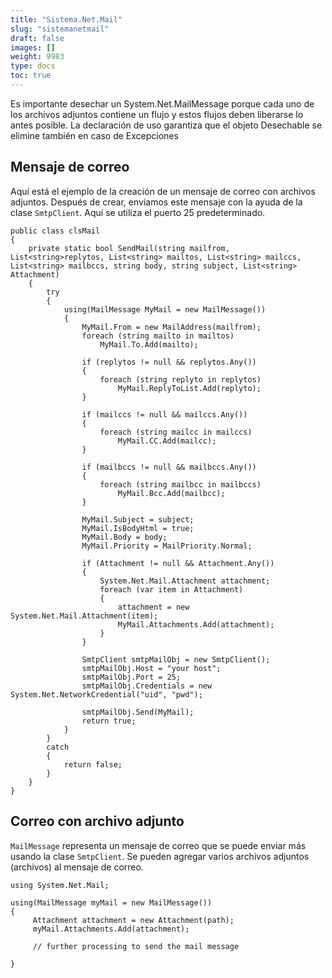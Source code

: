 ```yaml
---
title: "Sistema.Net.Mail"
slug: "sistemanetmail"
draft: false
images: []
weight: 9983
type: docs
toc: true
---
```


Es importante desechar un System.Net.MailMessage porque cada uno de los archivos adjuntos contiene un flujo y estos flujos deben liberarse lo antes posible. La declaración de uso garantiza que el objeto Desechable se elimine también en caso de Excepciones

## Mensaje de correo
Aquí está el ejemplo de la creación de un mensaje de correo con archivos adjuntos. Después de crear, enviamos este mensaje con la ayuda de la clase `SmtpClient`. Aquí se utiliza el puerto 25 predeterminado.

    public class clsMail
    {
        private static bool SendMail(string mailfrom, List<string>replytos, List<string> mailtos, List<string> mailccs, List<string> mailbccs, string body, string subject, List<string> Attachment)
        {
            try
            {
                using(MailMessage MyMail = new MailMessage())
                {
                    MyMail.From = new MailAddress(mailfrom);
                    foreach (string mailto in mailtos)
                        MyMail.To.Add(mailto);

                    if (replytos != null && replytos.Any())
                    {
                        foreach (string replyto in replytos)
                            MyMail.ReplyToList.Add(replyto);
                    }

                    if (mailccs != null && mailccs.Any())
                    {
                        foreach (string mailcc in mailccs)
                            MyMail.CC.Add(mailcc);
                    }

                    if (mailbccs != null && mailbccs.Any())
                    {
                        foreach (string mailbcc in mailbccs)
                            MyMail.Bcc.Add(mailbcc);
                    }                         

                    MyMail.Subject = subject;
                    MyMail.IsBodyHtml = true;
                    MyMail.Body = body;
                    MyMail.Priority = MailPriority.Normal;

                    if (Attachment != null && Attachment.Any())
                    {
                        System.Net.Mail.Attachment attachment;
                        foreach (var item in Attachment)
                        {
                            attachment = new System.Net.Mail.Attachment(item);
                            MyMail.Attachments.Add(attachment);
                        }
                    }

                    SmtpClient smtpMailObj = new SmtpClient();
                    smtpMailObj.Host = "your host";
                    smtpMailObj.Port = 25;
                    smtpMailObj.Credentials = new System.Net.NetworkCredential("uid", "pwd");

                    smtpMailObj.Send(MyMail);
                    return true;
                }
            }
            catch
            {
                return false;
            }
        }
    }


## Correo con archivo adjunto
`MailMessage` representa un mensaje de correo que se puede enviar más usando la clase `SmtpClient`. Se pueden agregar varios archivos adjuntos (archivos) al mensaje de correo.
    
    using System.Net.Mail;

    using(MailMessage myMail = new MailMessage())
    {
         Attachment attachment = new Attachment(path);
         myMail.Attachments.Add(attachment);

         // further processing to send the mail message

    }



